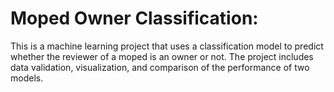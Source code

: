 # Moped Owner Classification:

This is a machine learning project that uses a classification model to predict whether the reviewer of a moped is an owner or not. The project includes data validation, visualization, and comparison of the performance of two models.
